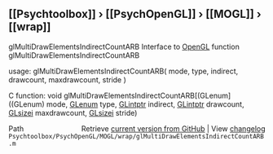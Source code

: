 ## [[Psychtoolbox]] &#8250; [[PsychOpenGL]] &#8250; [[MOGL]] &#8250; [[wrap]]

glMultiDrawElementsIndirectCountARB  Interface to [OpenGL](OpenGL) function glMultiDrawElementsIndirectCountARB  
  
usage:  glMultiDrawElementsIndirectCountARB( mode, type, indirect, drawcount, maxdrawcount, stride )  
  
C function:  void glMultiDrawElementsIndirectCountARB[(GLenum]((GLenum) mode, [GLenum](GLenum) type, [GLintptr](GLintptr) indirect, [GLintptr](GLintptr) drawcount, [GLsizei](GLsizei) maxdrawcount, [GLsizei](GLsizei) stride)  




<div class="code_header" style="text-align:right;">
  <span style="float:left;">Path&nbsp;&nbsp;</span> <span class="counter">Retrieve <a href=
  "https://raw.github.com/Psychtoolbox-3/Psychtoolbox-3/beta/Psychtoolbox/PsychOpenGL/MOGL/wrap/glMultiDrawElementsIndirectCountARB.m">current version from GitHub</a> | View <a href=
  "https://github.com/Psychtoolbox-3/Psychtoolbox-3/commits/beta/Psychtoolbox/PsychOpenGL/MOGL/wrap/glMultiDrawElementsIndirectCountARB.m">changelog</a></span>
</div>
<div class="code">
  <code>Psychtoolbox/PsychOpenGL/MOGL/wrap/glMultiDrawElementsIndirectCountARB.m</code>
</div>

